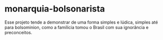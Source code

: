 # monarquia-bolsonarista
Esse projeto tende a demonstrar de uma forma simples e lúdica, simples até para bolsominion, como a famílicia tomou o Brasil com sua ignorância e preconceitos.
